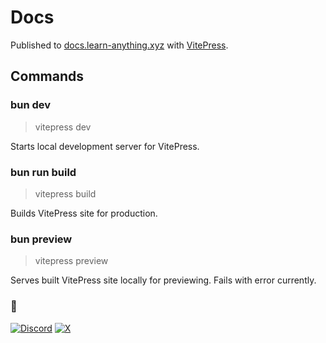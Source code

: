 # Docs

Published to [docs.learn-anything.xyz](https://docs.learn-anything.xyz) with [VitePress](https://vitepress.dev/).

<!-- ## Data

Everything inside [data/seed](data/seed) is used to seed [learn-anything.xyz](https://github.com/learn-anything/learn-anything.xyz) EdgeDB database.

[data](data) folder is also used to provide test cases of various knowledge bases that can be imported into LA similar to [Reflect importers](https://github.com/team-reflect/reflect-import).

[data](data) folder can also be used as seed/test data for [tasks](https://github.com/learn-anything/tasks) being developed. -->

## Commands

### bun dev

> vitepress dev

Starts local development server for VitePress.

### bun run build

> vitepress build

Builds VitePress site for production.

### bun preview

> vitepress preview

Serves built VitePress site locally for previewing. Fails with error currently.

### 🖤

[![Discord](https://img.shields.io/badge/Discord-100000?style=flat&logo=discord&logoColor=white&labelColor=black&color=black)](https://discord.com/invite/bxtD8x6aNF) [![X](https://img.shields.io/badge/learnanything-100000?logo=X&color=black)](https://twitter.com/learnanything_)
